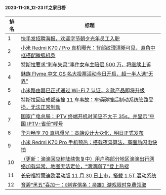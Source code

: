 #### 2023-11-28_12-23  IT之家日榜

| 排名 | 标题|
| --- | ---|
| 1 | [快手发招聘海报，欢迎字节朝夕光年员工入职](https://www.ithome.com/0/735/341.htm) |
| 2 | [小米 Redmi K70 / Pro 真机曝光：背部纹理清晰可见，直角中框搭配微弧机身](https://www.ithome.com/0/735/389.htm) |
| 3 | [特斯拉要求“刹车失灵”事件女车主赔偿 500 万，将继续上诉](https://www.ithome.com/0/735/258.htm) |
| 4 | [魅族 Flyme 中文 OS 名大投票活动今日开启，超一半人选“无界”](https://www.ithome.com/0/735/254.htm) |
| 5 | [小米路由器已正式通过 Wi-Fi 7 认证，3 款产品即将升级](https://www.ithome.com/0/735/263.htm) |
| 6 | [特斯拉回应成都连撞 11 车事故：车辆碰撞后制动系统管路受损，无法正常制动](https://www.ithome.com/0/735/371.htm) |
| 7 | [国家广电总局：IPTV 终端开机时间应不大于 35s，并显示“中国 IPTV-省份”呼号](https://www.ithome.com/0/735/253.htm) |
| 8 | [华为畅享 70 真机曝光：高端设计大众化，明日正式发布](https://www.ithome.com/0/735/394.htm) |
| 9 | [小米 Redmi K70 Pro 手机预热：搭载夜枭算法，高画质闪电快拍](https://www.ithome.com/0/735/311.htm) |
| 10 | [（更新：滴滴回应称陆续恢复中）用户称部分地区滴滴出行网络加载异常、地图无法定位，“滴滴崩了”登上热搜](https://www.ithome.com/0/735/397.htm) |
| 11 | [长安福特蒙迪欧混动版 11 月 30 日上市，搭载 1.5T 混动系统](https://www.ithome.com/0/735/284.htm) |
| 12 | [育碧“黑五”喜加一：《刺客信条：枭雄》游戏限时免费领取](https://www.ithome.com/0/735/392.htm) |
